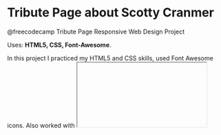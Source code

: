 # Tribute Page about Scotty Cranmer
@freecodecamp Tribute Page Responsive Web Design Project

Uses: <b>HTML5, CSS, Font-Awesome</b>.

In this project I practiced my HTML5 and CSS skills, used Font Awesome icons. 
Also worked with <iframe> element: made it responsive and made it to show the latest video from Scotty's Youtube channel.

Code Pen version: https://codepen.io/spline/pen/ROQyEW?editors

